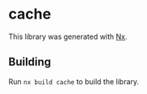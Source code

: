 # cache

This library was generated with [Nx](https://nx.dev).

## Building

Run `nx build cache` to build the library.
